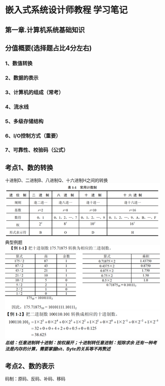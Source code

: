 # 嵌入式系统设计师教程 学习笔记
## 第一章.计算机系统基础知识
## 分值概要(选择题占比4分左右)
### 1、数值转换
### 2、数据的表示
### 3、计算机的组成（常考）
### 4、流水线
### 5、多级存储结构
### 6、I/O控制方式（重要）
### 7、可靠性、校验码（公式）
## 考点1、数的转换
十进制D、二进制B、八进制Q、十六进制H之间的转换
![alt text](image.png)
典型例题
![alt text](image-1.png)
![alt text](image-2.png)
***总结：任意进制转十进制：按权展开；十进制转任意进制：短除求余***
***还有一种考法是内存的计算，需要掌握bit、Byte的关系等不再赘述***

## 考点2、数的表示
码制：原码、反码、补码、移码